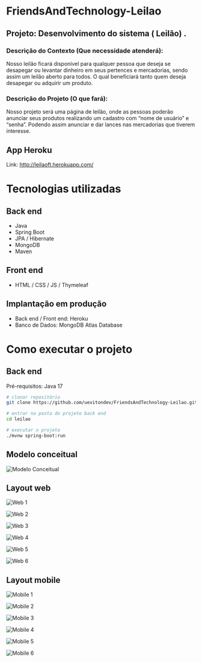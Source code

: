 # FriendsAndTechnology-Leilao
## Projeto: Desenvolvimento do sistema  ( Leilão) .


### Descrição do Contexto (Que necessidade atenderá):
Nosso leilão ficará disponível para qualquer pessoa que deseja se desapegar ou levantar dinheiro em seus pertences e mercadorias, sendo assim um leilão aberto para todos. 
O qual beneficiará tanto quem deseja desapegar ou adquirir um produto.   

### Descrição do Projeto (O que fará):
Nosso projeto será uma página de leilão, onde as pessoas poderão anunciar seus produtos realizando um cadastro com “nome de usuário” e “senha”. 
Podendo assim anunciar e dar lances nas mercadorias que tiverem interesse.

## App Heroku
Link: http://leilaoft.herokuapp.com/

# Tecnologias utilizadas
## Back end
- Java
- Spring Boot
- JPA / Hibernate
- MongoDB
- Maven
## Front end
- HTML / CSS / JS / Thymeleaf
## Implantação em produção
- Back end / Front end: Heroku
- Banco de Dados: MongoDB Atlas Database

# Como executar o projeto

## Back end
Pré-requisitos: Java 17

```bash
# clonar repositório
git clone https://github.com/uevitondev/FriendsAndTechnology-Leilao.git

# entrar na pasta do projeto back end
cd leilao

# executar o projeto
./mvnw spring-boot:run
```
## Modelo conceitual
![Modelo Conceitual](https://github.com/uevitondev/assets/blob/main/leilao/conceitual/Diagrama%20de%20Classes.png)

## Layout web
![Web 1](https://github.com/uevitondev/assets/blob/main/leilao/web/home.png)

![Web 2](https://github.com/uevitondev/assets/blob/main/leilao/web/cadastro%20usuario.png)

![Web 3](https://github.com/uevitondev/assets/blob/main/leilao/web/login.png)

![Web 4](https://github.com/uevitondev/assets/blob/main/leilao/web/leiloes.png0)

![Web 5](https://github.com/uevitondev/assets/blob/main/leilao/web/cadastro%20leilao.png)

![Web 6](https://github.com/uevitondev/assets/blob/main/leilao/web/leilao.jpeg)

## Layout mobile
![Mobile 1](https://github.com/uevitondev/assets/blob/main/leilao/mobile/home.jpeg)

![Mobile 2](https://github.com/uevitondev/assets/blob/main/leilao/mobile/cadastro%20usuario.jpeg)

![Mobile 3](https://github.com/uevitondev/assets/blob/main/leilao/mobile/login.jpeg)

![Mobile 4](https://github.com/uevitondev/assets/blob/main/leilao/mobile/leiloes.jpeg)

![Mobile 5](https://github.com/uevitondev/assets/blob/main/leilao/mobile/cadastro%20leilao.jpeg)

![Mobile 6](https://github.com/uevitondev/assets/blob/main/leilao/mobile/leilao.jpeg)
